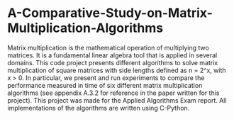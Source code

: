 # A-Comparative-Study-on-Matrix-Multiplication-Algorithms
Matrix multiplication is the mathematical operation of multiplying two matrices. It is a fundamental linear algebra tool that is applied in several domains. This code project presents different algorithms to solve matrix multiplication of square matrices with side lengths defined as n = 2^x, with x > 0. In particular, we present and run experiments to compare the performance measured in time of six different matrix multiplication algorithms (see appendix A.3.2 for reference in the paper written for this project). This project was made for the Applied Algorithms Exam report. All implementations of the algorithms are written using C-Python.
